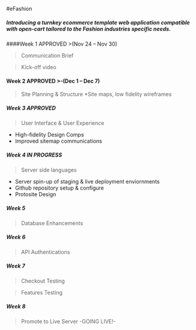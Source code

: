 #eFashion

##### Introducing a turnkey ecommerce template web application compatible with open-cart tailored to the Fashion industries specific needs. 

####Week 1 APPROVED >(Nov 24 – Nov 30)
> Communication Brief

> Kick-off video



#### Week 2  APPROVED >-(Dec 1 – Dec 7)
> Site Planning & Structure
*Site maps, low fidelity wireframes


##### Week 3 APPROVED
> User Interface & User Experience
* High-fidelity Design Comps
* Improved sitemap communications


##### Week 4 IN PROGRESS
>Server side languages
* Server spin-up of staging & live deployment enviornments
* Github repository setup & configure
* Protosite Design

##### Week 5
>Database Enhancements

##### Week 6
>API Authentications

##### Week 7
>Checkout Testing

>Features Testing

##### Week 8
>Promote to Live Server -GOING LIVE!-
